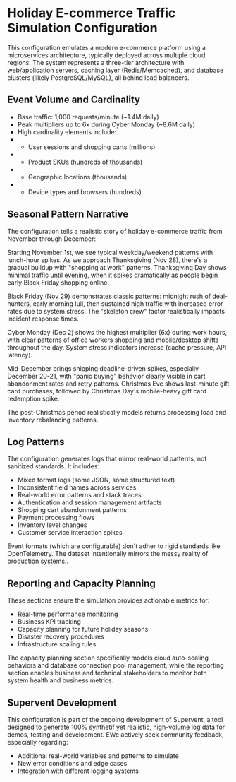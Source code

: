 # Holiday E-commerce Traffic Simulation Configuration
This configuration emulates a modern e-commerce platform using a microservices architecture, typically deployed across multiple cloud regions. The system represents a three-tier architecture with web/application servers, caching layer (Redis/Memcached), and database clusters (likely PostgreSQL/MySQL), all behind load balancers.

## Event Volume and Cardinality<br/>
- Base traffic: 1,000 requests/minute (~1.4M daily)<br/>
- Peak multipliers up to 6x during Cyber Monday (~8.6M daily)<br/>
- High cardinality elements include:
- - User sessions and shopping carts (millions)
- - Product SKUs (hundreds of thousands)
- - Geographic locations (thousands)
- - Device types and browsers (hundreds)
  
## Seasonal Pattern Narrative

The configuration tells a realistic story of holiday e-commerce traffic from November through December:

Starting November 1st, we see typical weekday/weekend patterns with lunch-hour spikes. As we approach Thanksgiving (Nov 28), there's a gradual buildup with "shopping at work" patterns. Thanksgiving Day shows minimal traffic until evening, when it spikes dramatically as people begin early Black Friday shopping online.

Black Friday (Nov 29) demonstrates classic patterns: midnight rush of deal-hunters, early morning lull, then sustained high traffic with increased error rates due to system stress. The "skeleton crew" factor realistically impacts incident response times.

Cyber Monday (Dec 2) shows the highest multiplier (6x) during work hours, with clear patterns of office workers shopping and mobile/desktop shifts throughout the day. System stress indicators increase (cache pressure, API latency).

Mid-December brings shipping deadline-driven spikes, especially December 20-21, with "panic buying" behavior clearly visible in cart abandonment rates and retry patterns. Christmas Eve shows last-minute gift card purchases, followed by Christmas Day's mobile-heavy gift card redemption spike.

The post-Christmas period realistically models returns processing load and inventory rebalancing patterns.

## Log Patterns
The configuration generates logs that mirror real-world patterns, not sanitized standards. It includes:

- Mixed format logs (some JSON, some structured text)
- Inconsistent field names across services
- Real-world error patterns and stack traces
- Authentication and session management artifacts
- Shopping cart abandonment patterns
- Payment processing flows
- Inventory level changes
- Customer service interaction spikes

Event formats (which are configurable) don't adher to rigid  standards like OpenTelemetry. The dataset intentionally mirrors the messy reality of production systems..

## Reporting and Capacity Planning
  
These sections ensure the simulation provides actionable metrics for:

- Real-time performance monitoring
- Business KPI tracking
- Capacity planning for future holiday seasons
- Disaster recovery procedures
- Infrastructure scaling rules

The capacity planning section specifically models cloud auto-scaling behaviors and database connection pool management, while the reporting section enables business and technical stakeholders to monitor both system health and business metrics.

## Supervent Development
This configuration is part of the ongoing development of Supervent, a tool designed to generate 100% synthetif yet realistic, high-volume log data for demos, testing and development. EWe actively seek community feedback, especially regarding:

- Additional real-world variables and patterns to simulate
- New error conditions and edge cases
- Integration with different logging systems


